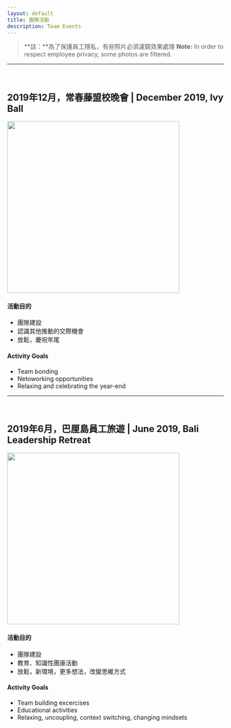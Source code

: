 ```yaml
---
layout: default
title: 團隊活動
description: Team Events
---
```


> **註：**為了保護員工隱私，有些照片必須濾鏡效果處理
> **Note:** In order to respect employee privacy, some photos are filtered.

---

<br>

## 2019年12月，常春藤盟校晚會 | December 2019, Ivy Ball

<img src='https://lh3.googleusercontent.com/AtyRuIUV7eW2xtWcDpCF_FD50kG3RDA5FGq9Jc6hwj4pCaniyc_mXxNFK2efdiaXJLPmY1SsyIa6g0uwiWn-WUAuax_cmZTvbBXhvdPEZVgPG96oHCOOqGOHzSAeBa77YtAnupD9wF90oeirMcgD4mXth4AnmLuWF6HMfYCPNyv93piMFyCThjIDFFQRABTMt7-PdYjH63M6EHy8HMegku0QkNcHKBAj2Hx-tZMXubLQBEbAA9li--_us3LPZKWnz2Td7ReeM3A094KaHnTpThm1MIsk-m6RclL9Dcz9xv83ukg59SUNugvXstDRcDWwEyjOS2_069fIsWciTc60ByA70b5RgjHjtSGQo-cjff8E8PGxM2HoS5vKp87oQIq28-UiKFALzHYgNGcc5kXMYDhcOiFdz274Wu2i5w7537OKJ_jDrzjyoHO1ZjXTWvrsxoDPJleDK1mWKPxei0K6AMHIPmcYICPUty7yPHloyzM9f0au1NPNH1e9NWomxruH7sUJyuozDrzI8sefhpNT1qPHyEs3LKngG-C6xtAxKCa-gdANKxgJHTEAVrDoYxPgHa8Kmzoar5zuUbj5MHJChV6l9foEVMzbWlv1cvHdru8j_1Vg3Z3CWUla2a-2LrjqEfMfvshixtopIQ2x4dr8R8eNB5oxGv6Xx0Sjh_JTpruJ9dsFvAUy8d7PKa52Eq0In-74zhNJjrPDX1OGfNQIfBcY-nbRwBmok1SoJFvDNECFb5Kmxg=w986-h657-no' width="400"/>

#### 活動目的

* 團隊建設
* 認識其他推動的交際機會
* 放鬆，慶祝年尾

#### Activity Goals

* Team bonding
* Netoworking opportunities
* Relaxing and celebrating the year-end

---

<br>

## 2019年6月，巴厘島員工旅遊 | June 2019, Bali Leadership Retreat

<img src='https://lh3.googleusercontent.com/_MXE0isZhoMjHloeMavD6g3W0-P1qfePCYhygqDYjUUH5Jg-35-FPgVpLm8qT9HetleX1dTuVfUybHU70c-Nc2ZB8SCOHCA-HT25pS_BKmVeO0wvbwBCwfFOKvSu-9b5pZv5iZsB2Q=w400' width="400"/>

#### 活動目的

* 團隊建設
* 教育、知識性團康活動
* 放鬆，新環境，更多想法，改變思維方式

#### Activity Goals

* Team building excercises
* Educational activities
* Relaxing, uncoupling, context switching, changing mindsets

<br>